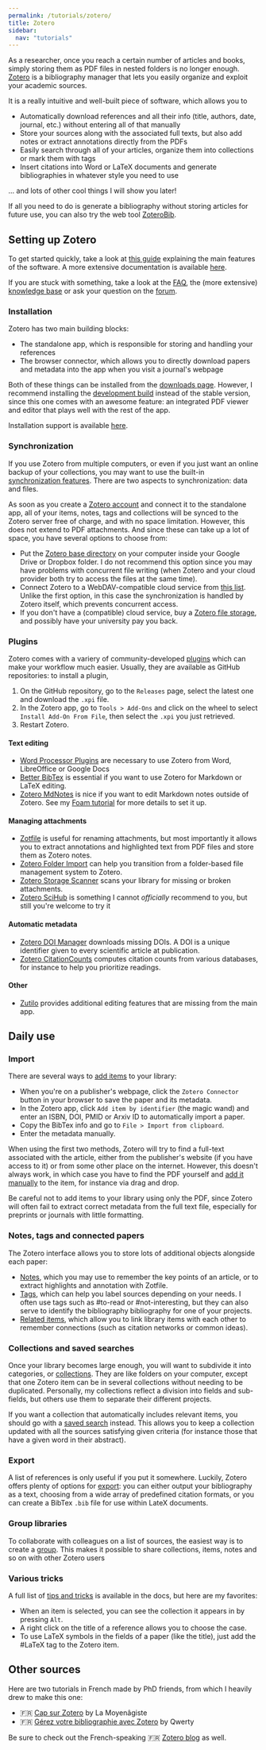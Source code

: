 ```yaml
---
permalink: /tutorials/zotero/
title: Zotero
sidebar:
  nav: "tutorials"
---
```


As a researcher, once you reach a certain number of articles and books, simply storing them as PDF files in nested folders is no longer enough. [Zotero](https://www.zotero.org/) is a bibliography manager that lets you easily organize and exploit your academic sources.

It is a really intuitive and well-built piece of software, which allows you to

- Automatically download references and all their info (title, authors, date, journal, etc.) without entering all of that manually
- Store your sources along with the associated full texts, but also add notes or extract annotations directly from the PDFs
- Easily search through all of your articles, organize them into collections or mark them with tags
- Insert citations into Word or LaTeX documents and generate bibliographies in whatever style you need to use

... and lots of other cool things I will show you later!

If all you need to do is generate a bibliography without storing articles for future use, you can also try the web tool [ZoteroBib](https://zbib.org/).

## Setting up Zotero

To get started quickly, take a look at [this guide](https://www.zotero.org/support/quick_start_guide) explaining the main features of the software. A more extensive documentation is available [here](https://www.zotero.org/support/).

If you are stuck with something, take a look at the [FAQ](https://www.zotero.org/support/frequently_asked_questions), the (more extensive) [knowledge base](https://www.zotero.org/support/kb) or ask your question on the [forum](https://forums.zotero.org/discussions).

### Installation

Zotero has two main building blocks:

- The standalone app, which is responsible for storing and handling your references
- The browser connector, which allows you to directly download papers and metadata into the app when you visit a journal's webpage

Both of these things can be installed from the [downloads page](https://www.zotero.org/download/). However, I recommend installing the [development build](https://www.zotero.org/support/dev_builds) instead of the stable version, since this one comes with an awesome feature: an integrated PDF viewer and editor that plays well with the rest of the app.

Installation support is available [here](https://www.zotero.org/support/installation).

### Synchronization

If you use Zotero from multiple computers, or even if you just want an online backup of your collections, you may want to use the built-in [synchronization features](https://www.zotero.org/support/sync). There are two aspects to synchronization: data and files.

As soon as you create a [Zotero account](https://www.zotero.org/user/register/) and connect it to the standalone app, all of your items, notes, tags and collections will be synced to the Zotero server free of charge, and with no space limitation. However, this does not extend to PDF attachments. And since these can take up a lot of space, you have several options to choose from:

- Put the [Zotero base directory](https://www.zotero.org/support/preferences/advanced) on your computer inside your Google Drive or Dropbox folder. I do not recommend this option since you may have problems with concurrent file writing (when Zotero and your cloud provider both try to access the files at the same time).
- Connect Zotero to a WebDAV-compatible cloud service from [this list](https://www.zotero.org/support/kb/webdav_services). Unlike the first option, in this case the synchronization is handled by Zotero itself, which prevents concurrent access.
- If you don't have a (compatible) cloud service, buy a [Zotero file storage](https://www.zotero.org/storage?id=storage), and possibly have your university pay you back.

### Plugins

Zotero comes with a variery of community-developed [plugins](https://www.zotero.org/support/plugins) which can make your workflow much easier. Usually, they are available as GitHub repositories: to install a plugin,

1. On the GitHub repository, go to the `Releases` page, select the latest one and download the `.xpi` file.
2. In the Zotero app, go to `Tools > Add-Ons` and click on the wheel to select `Install Add-On From File`, then select the `.xpi` you just retrieved.
3. Restart Zotero.

#### Text editing

- [Word Processor Plugins](https://www.zotero.org/support/word_processor_integration) are necessary to use Zotero from Word, LibreOffice or Google Docs
- [Better BibTex](https://retorque.re/zotero-better-bibtex/) is essential if you want to use Zotero for Markdown or LaTeX editing.
- [Zotero MdNotes](https://argentinaos.com/zotero-mdnotes/) is nice if you want to edit Markdown notes outside of Zotero. See my [Foam tutorial](foam.md) for more details to set it up.

#### Managing attachments

- [Zotfile](http://zotfile.com/) is useful for renaming attachments, but most importantly it allows you to extract annotations and highlighted text from PDF files and store them as Zotero notes.
- [Zotero Folder Import](https://github.com/retorquere/zotero-folder-import) can help you transition from a folder-based file management system to Zotero.
- [Zotero Storage Scanner](https://github.com/retorquere/zotero-storage-scanner) scans your library for missing or broken attachments.
- [Zotero SciHub](https://github.com/ethanwillis/zotero-scihub) is something I cannot *officially* recommend to you, but still you're welcome to try it

#### Automatic metadata

- [Zotero DOI Manager](https://github.com/bwiernik/zotero-shortdoi) downloads missing DOIs. A DOI is a unique identifier given to every scientific article at publication.
- [Zotero CitationCounts](https://github.com/eschnett/zotero-citationcounts) computes citation counts from various databases, for instance to help you prioritize readings.

#### Other

- [Zutilo](https://github.com/wshanks/Zutilo) provides additional editing features that are missing from the main app.

## Daily use

### Import

There are several ways to [add items](https://www.zotero.org/support/adding_items_to_zotero) to your library:

- When you're on a publisher's webpage, click the `Zotero Connector` button in your browser to save the paper and its metadata.
- In the Zotero app, click `Add item by identifier` (the magic wand) and enter an ISBN, DOI, PMID or Arxiv ID to automatically import a paper.
- Copy the BibTex info and go to `File > Import from clipboard`.
- Enter the metadata manually.

When using the first two methods, Zotero will try to find a full-text associated with the article, either from the publisher's website (if you have access to it) or from some other place on the internet. However, this doesn't always work, in which case you have to find the PDF yourself and [add it manually](https://www.zotero.org/support/attaching_files) to the item, for instance via drag and drop.

Be careful not to add items to your library using only the PDF, since Zotero will often fail to extract correct metadata from the full text file, especially for preprints or journals with little formatting.

### Notes, tags and connected papers

The Zotero interface allows you to store lots of additional objects alongside each paper:

- [Notes](https://www.zotero.org/support/notes), which you may use to remember the key points of an article, or to extract highlights and annotation with Zotfile.
- [Tags](https://www.zotero.org/support/collections_and_tags#tags), which can help you label sources depending on your needs. I often use tags such as #to-read or #not-interesting, but they can also serve to identify the bibliography bibliography for one of your projects.
- [Related items](https://www.zotero.org/support/related), which allow you to link library items with each other to remember connections (such as citation networks or common ideas).

### Collections and saved searches

Once your library becomes large enough, you will want to subdivide it into categories, or [collections](https://www.zotero.org/support/collections_and_tags#collections). They are like folders on your computer, except that one Zotero item can be in several collections without needing to be duplicated. Personally, my collections reflect a division into fields and sub-fields, but others use them to separate their different projects.

If you want a collection that automatically includes relevant items, you should go with a [saved search](https://www.zotero.org/support/searching) instead. This allows you to keep a collection updated with all the sources satisfying given criteria (for instance those that have a given word in their abstract).

### Export

A list of references is only useful if you put it somewhere. Luckily, Zotero offers plenty of options for [export](https://www.zotero.org/support/creating_bibliographies): you can either output your bibliography as a text, choosing from a wide array of predefined citation formats, or you can create a BibTex `.bib` file for use within LateX documents. 

### Group libraries

To collaborate with colleagues on a list of sources, the easiest way is to create a [group](https://www.zotero.org/support/groups). This makes it possible to share collections, items, notes and so on with other Zotero users

### Various tricks

A full list of [tips and tricks](https://www.zotero.org/support/tips_and_tricks) is available in the docs, but here are my favorites:

- When an item is selected, you can see the collection it appears in by pressing `Alt`.
- A right click on the title of a reference allows you to choose the case.
- To use LaTeX symbols in the fields of a paper (like the title), just add the #LaTeX tag to the Zotero item.

## Other sources

Here are two tutorials in French made by PhD friends, from which I heavily drew to make this one:

- 🇫🇷 [Cap sur Zotero](http://la.moyenagiste.fr/cap-sur-zotero) by La Moyenâgiste
- 🇫🇷 [Gérez votre bibliographie avec Zotero](https://zestedesavoir.com/tutoriels/2041/gerez-votre-bibliographie-avec-zotero/) by Qwerty

Be sure to check out the French-speaking 🇫🇷 [Zotero blog](https://zotero.hypotheses.org/) as well.
